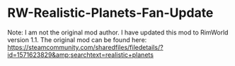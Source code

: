 # RW-Realistic-Planets-Fan-Update
Note: I am not the original mod author. I have updated this mod to RimWorld version 1.1. The original mod can be found here: https://steamcommunity.com/sharedfiles/filedetails/?id=1571623829&amp;searchtext=realistic+planets

